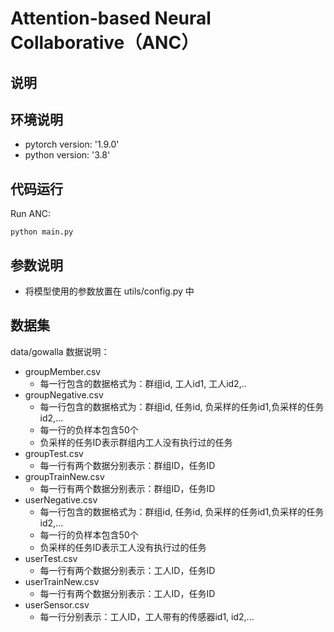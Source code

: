 # Attention-based Neural Collaborative（ANC）

## 说明

## 环境说明
- pytorch version: '1.9.0'
- python version: '3.8'

## 代码运行

Run ANC:

```
python main.py
```


## 参数说明

- 将模型使用的参数放置在 utils/config.py 中


## 数据集

data/gowalla 数据说明：
- groupMember.csv
  - 每一行包含的数据格式为：群组id, 工人id1, 工人id2,..
- groupNegative.csv
    - 每一行包含的数据格式为：群组id, 任务id, 负采样的任务id1,负采样的任务id2,...
    - 每一行的负样本包含50个
    - 负采样的任务ID表示群组内工人没有执行过的任务
- groupTest.csv
    - 每一行有两个数据分别表示：群组ID，任务ID
- groupTrainNew.csv
    - 每一行有两个数据分别表示：群组ID，任务ID
- userNegative.csv
    - 每一行包含的数据格式为：群组id, 任务id, 负采样的任务id1,负采样的任务id2,...
    - 每一行的负样本包含50个
    - 负采样的任务ID表示工人没有执行过的任务
- userTest.csv
    - 每一行有两个数据分别表示：工人ID，任务ID
- userTrainNew.csv
    - 每一行有两个数据分别表示：工人ID，任务ID
- userSensor.csv
    - 每一行分别表示：工人ID，工人带有的传感器id1, id2,...